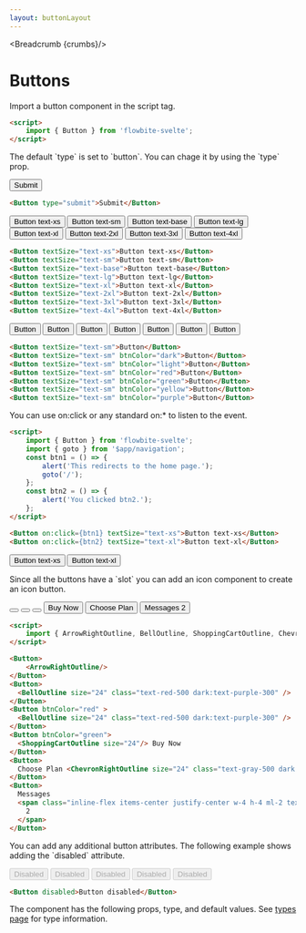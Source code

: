 ```yaml
---
layout: buttonLayout
---
```


<script>
  import Htwo from '../utils/Htwo.svelte'
  import ExampleDiv from '../utils/ExampleDiv.svelte'
  import { Button, Table, TableDefaultRow, Breadcrumb } from '$lib/index';
  import { ArrowRightOutline, BellOutline, ShoppingCartOutline, ChevronRightOutline } from "svelte-heros";
  import { goto }from '$app/navigation';
  import componentProps from '../props/Button.json'

  const btn1 = ()=>{
    alert('This redirects to the home page.')
    goto('/')
  }
  const btn2 = ()=>{
    alert ('You clicked btn2.')
  }

  // Props table
  let items = componentProps.props
  let propHeader = ['Name', 'Type', 'Default']
 let divClass='w-full relative overflow-x-auto shadow-md sm:rounded-lg py-4'
let theadClass ='text-xs text-gray-700 uppercase bg-gray-50 dark:bg-gray-700 dark:text-white'
  
  let crumbs = [
    {
      label:'Home',
      href:'/'
    },
    {
      label:'Buttons',
      href:'/buttons/'
    },
    {
      label:'Button default',
      href:'/buttons/default'
    },
  ]
</script>

<Breadcrumb {crumbs}/>

<h1 class="text-3xl w-full dark:text-white py-8">Buttons</h1>

<p>Import a button component in the script tag.</p>

```html
<script>
	import { Button } from 'flowbite-svelte';
</script>
```

<Htwo label="Types" />

<p>The default `type` is set to `button`. You can chage it by using the `type` prop.</p>

<ExampleDiv>
<Button type="submit">Submit</Button>
</ExampleDiv>

```html
<Button type="submit">Submit</Button>
```

<Htwo label="Sizes" />

<ExampleDiv>
  <Button textSize="text-xs">Button text-xs</Button>
  <Button textSize="text-sm">Button text-sm</Button>
  <Button textSize="text-base">Button text-base</Button>
  <Button textSize="text-lg">Button text-lg</Button>
  <Button textSize="text-xl">Button text-xl</Button>
  <Button textSize="text-2xl">Button text-2xl</Button>
  <Button textSize="text-3xl">Button text-3xl</Button>
  <Button textSize="text-4xl">Button text-4xl</Button>
</ExampleDiv>

```html
<Button textSize="text-xs">Button text-xs</Button>
<Button textSize="text-sm">Button text-sm</Button>
<Button textSize="text-base">Button text-base</Button>
<Button textSize="text-lg">Button text-lg</Button>
<Button textSize="text-xl">Button text-xl</Button>
<Button textSize="text-2xl">Button text-2xl</Button>
<Button textSize="text-3xl">Button text-3xl</Button>
<Button textSize="text-4xl">Button text-4xl</Button>
```

<Htwo label="Colors" />

<ExampleDiv>
  <Button textSize="text-sm">Button</Button>
  <Button textSize="text-sm" btnColor="dark">Button</Button>
  <Button textSize="text-sm" btnColor="light">Button</Button>
  <Button textSize="text-sm" btnColor="red">Button</Button>
  <Button textSize="text-sm" btnColor="green">Button</Button>
  <Button textSize="text-sm" btnColor="yellow">Button</Button>
  <Button textSize="text-sm" btnColor="purple">Button</Button>
</ExampleDiv>

```html
<Button textSize="text-sm">Button</Button>
<Button textSize="text-sm" btnColor="dark">Button</Button>
<Button textSize="text-sm" btnColor="light">Button</Button>
<Button textSize="text-sm" btnColor="red">Button</Button>
<Button textSize="text-sm" btnColor="green">Button</Button>
<Button textSize="text-sm" btnColor="yellow">Button</Button>
<Button textSize="text-sm" btnColor="purple">Button</Button>
```

<Htwo label="Handlers" />

<p>You can use on:click or any standard on:* to listen to the event.</p>

```html
<script>
	import { Button } from 'flowbite-svelte';
	import { goto } from '$app/navigation';
	const btn1 = () => {
		alert('This redirects to the home page.');
		goto('/');
	};
	const btn2 = () => {
		alert('You clicked btn2.');
	};
</script>

<Button on:click={btn1} textSize="text-xs">Button text-xs</Button>
<Button on:click={btn2} textSize="text-xl">Button text-xl</Button>
```

<ExampleDiv>
<Button on:click={btn1} textSize="text-xs">Button text-xs</Button>
<Button on:click={btn2} textSize="text-xl">Button text-xl</Button>
</ExampleDiv>

<Htwo label="Icons & Labels" />

<p>Since all the buttons have a `slot` you can add an icon component to create an icon button.</p>

<ExampleDiv>
<Button>
    <ArrowRightOutline/>
</Button>
<Button>
  <BellOutline size="24" class="text-red-500 dark:text-purple-300" />
</Button>
<Button btnColor="red" >
  <BellOutline size="24" class="text-red-500 dark:text-purple-300" />
</Button>
<Button btnColor="green">
  <ShoppingCartOutline size="24"/> Buy Now
</Button>
<Button>
  Choose Plan <ChevronRightOutline size="24" class="text-gray-500 dark:text-gray-300" />
</Button>
<Button>
  Messages
  <span class="inline-flex items-center justify-center w-4 h-4 ml-2 text-xs font-semibold text-blue-800 bg-blue-200 rounded-full">
    2
  </span>
</Button>
</ExampleDiv>

```html
<script>
	import { ArrowRightOutline, BellOutline, ShoppingCartOutline, ChevronRightOutline } from 'svelte-heros';
</script>

<Button>
    <ArrowRightOutline/>
</Button>
<Button>
  <BellOutline size="24" class="text-red-500 dark:text-purple-300" />
</Button>
<Button btnColor="red" >
  <BellOutline size="24" class="text-red-500 dark:text-purple-300" />
</Button>
<Button btnColor="green">
  <ShoppingCartOutline size="24"/> Buy Now
</Button>
<Button>
  Choose Plan <ChevronRightOutline size="24" class="text-gray-500 dark:text-gray-300" />
</Button>
<Button>
  Messages
  <span class="inline-flex items-center justify-center w-4 h-4 ml-2 text-xs font-semibold text-blue-800 bg-blue-200 rounded-full">
    2
  </span>
</Button>
```

<Htwo label="Disabled" />

<p>You can add any additional button attributes. The following example shows adding the `disabled` attribute.</p>

<ExampleDiv>
<Button disabled >Disabled</Button>
<Button disabled btnColor="green">Disabled</Button>
<Button disabled btnColor="red">Disabled</Button>
<Button disabled btnColor="yellow">Disabled</Button>
<Button disabled btnColor="purple">Disabled</Button>
</ExampleDiv>

```html
<Button disabled>Button disabled</Button>
```


<Htwo label="Props" />

<p>The component has the following props, type, and default values. See <a href="/pages/types">types 
 page</a> for type information.</p>

<Table header={propHeader} {divClass} {theadClass}>
  <TableDefaultRow {items} rowState='hover' />
</Table>
